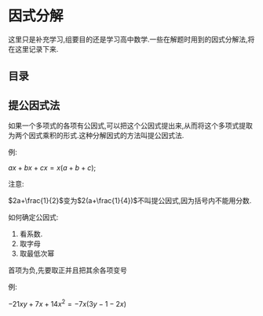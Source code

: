 # 因式分解

这里只是补充学习,组要目的还是学习高中数学.一些在解题时用到的因式分解法,将在这里记录下来.

## 目录

## 提公因式法

如果一个多项式的各项有公因式,可以把这个公因式提出来,从而将这个多项式提取为两个因式乘积的形式.这种分解因式的方法叫提公因式法.

例:

$ax+bx+cx=x(a+b+c);$

注意:

$2a+\frac{1}{2}$变为$2(a+\frac{1}{4})$不叫提公因式,因为括号内不能用分数.

如何确定公因式:

1. 看系数.
2. 取字母
3. 取最低次幂

首项为负,先要取正并且把其余各项变号

例:

$-21xy+7x+14x^2=-7x(3y-1-2x)$



